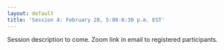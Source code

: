 ```yaml
---
layout: default
title: 'Session 4: February 28, 5:00-6:30 p.m. EST'
---
```


Session description to come. Zoom link in email to registered participants.

